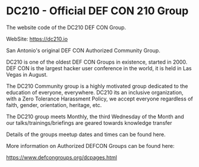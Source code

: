 # DC210 - Official DEF CON 210 Group
The website code of the DC210 DEF CON Group.

WebSite: https://dc210.io

San Antonio's original DEF CON Authorized Community Group.

DC210 is one of the oldest DEF CON Groups in existence, started in 2000. DEF CON is the largest hacker user conference in the world, it is held in Las Vegas in August.

The DC210 Community group is a highly motivated group dedicated to the education of everyone, everywhere. DC210 its an inclusive organization, with a Zero Tolerance Harassment Policy, we accept everyone regardless of faith, gender, orientation, heritage, etc.

The DC210 group meets Monthly, the third Wednesday of the Month and our talks/trainings/briefings are geared towards knowledge transfer

Details of the groups meetup dates and times can be found here.

More information on Authorized DEFCON Groups can be found here:

https://www.defcongroups.org/dcpages.html
